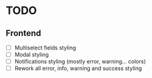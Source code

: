 # TODO

## Frontend

-   [ ] Multiselect fields styling
-   [ ] Modal styling
-   [ ] Notifications styling (mostly error, warning... colors)
-   [ ] Rework all error, info, warning and success styling
